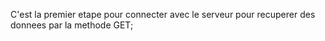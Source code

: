 C'est la premier etape pour connecter avec le serveur pour recuperer des donnees par la methode GET;